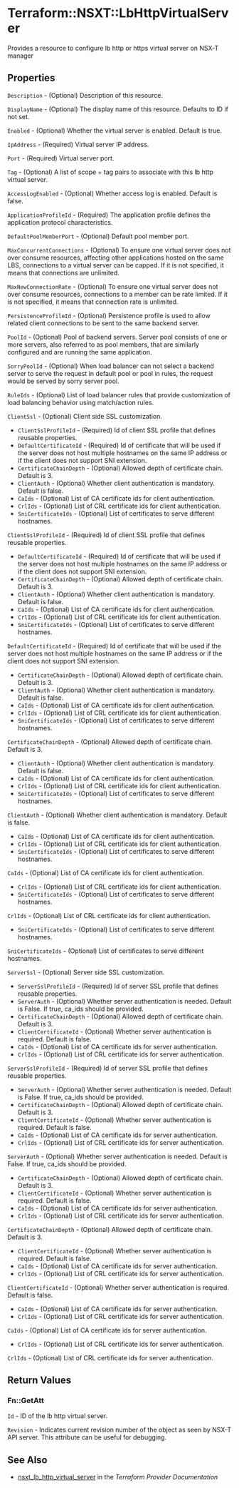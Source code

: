 # Terraform::NSXT::LbHttpVirtualServer

Provides a resource to configure lb http or https virtual server on NSX-T manager

## Properties

`Description` - (Optional) Description of this resource.

`DisplayName` - (Optional) The display name of this resource. Defaults to ID if not set.

`Enabled` - (Optional) Whether the virtual server is enabled. Default is true.

`IpAddress` - (Required) Virtual server IP address.

`Port` - (Required) Virtual server port.

`Tag` - (Optional) A list of scope + tag pairs to associate with this lb http virtual server.

`AccessLogEnabled` - (Optional) Whether access log is enabled. Default is false.

`ApplicationProfileId` - (Required) The application profile defines the application protocol characteristics.

`DefaultPoolMemberPort` - (Optional) Default pool member port.

`MaxConcurrentConnections` - (Optional) To ensure one virtual server does not over consume resources, affecting other applications hosted on the same LBS, connections to a virtual server can be capped. If it is not specified, it means that connections are unlimited.

`MaxNewConnectionRate` - (Optional) To ensure one virtual server does not over consume resources, connections to a member can be rate limited. If it is not specified, it means that connection rate is unlimited.

`PersistenceProfileId` - (Optional) Persistence profile is used to allow related client connections to be sent to the same backend server.

`PoolId` - (Optional) Pool of backend servers. Server pool consists of one or more servers, also referred to as pool members, that are similarly configured and are running the same application.

`SorryPoolId` - (Optional) When load balancer can not select a backend server to serve the request in default pool or pool in rules, the request would be served by sorry server pool.

`RuleIds` - (Optional) List of load balancer rules that provide customization of load balancing behavior using match/action rules.

`ClientSsl` - (Optional) Client side SSL customization.
* `ClientSslProfileId` - (Required) Id of client SSL profile that defines reusable properties.
* `DefaultCertificateId` - (Required) Id of certificate that will be used if the server does not host     multiple hostnames on the same IP address or if the client does not support SNI extension.
* `CertificateChainDepth` - (Optional) Allowed depth of certificate chain. Default is 3.
* `ClientAuth` - (Optional) Whether client authentication is mandatory. Default is false.
* `CaIds` - (Optional) List of CA certificate ids for client authentication.
* `CrlIds` - (Optional) List of CRL certificate ids for client authentication.
* `SniCertificateIds` - (Optional) List of certificates to serve different hostnames.

`ClientSslProfileId` - (Required) Id of client SSL profile that defines reusable properties.
* `DefaultCertificateId` - (Required) Id of certificate that will be used if the server does not host     multiple hostnames on the same IP address or if the client does not support SNI extension.
* `CertificateChainDepth` - (Optional) Allowed depth of certificate chain. Default is 3.
* `ClientAuth` - (Optional) Whether client authentication is mandatory. Default is false.
* `CaIds` - (Optional) List of CA certificate ids for client authentication.
* `CrlIds` - (Optional) List of CRL certificate ids for client authentication.
* `SniCertificateIds` - (Optional) List of certificates to serve different hostnames.

`DefaultCertificateId` - (Required) Id of certificate that will be used if the server does not host     multiple hostnames on the same IP address or if the client does not support SNI extension.
* `CertificateChainDepth` - (Optional) Allowed depth of certificate chain. Default is 3.
* `ClientAuth` - (Optional) Whether client authentication is mandatory. Default is false.
* `CaIds` - (Optional) List of CA certificate ids for client authentication.
* `CrlIds` - (Optional) List of CRL certificate ids for client authentication.
* `SniCertificateIds` - (Optional) List of certificates to serve different hostnames.

`CertificateChainDepth` - (Optional) Allowed depth of certificate chain. Default is 3.
* `ClientAuth` - (Optional) Whether client authentication is mandatory. Default is false.
* `CaIds` - (Optional) List of CA certificate ids for client authentication.
* `CrlIds` - (Optional) List of CRL certificate ids for client authentication.
* `SniCertificateIds` - (Optional) List of certificates to serve different hostnames.

`ClientAuth` - (Optional) Whether client authentication is mandatory. Default is false.
* `CaIds` - (Optional) List of CA certificate ids for client authentication.
* `CrlIds` - (Optional) List of CRL certificate ids for client authentication.
* `SniCertificateIds` - (Optional) List of certificates to serve different hostnames.

`CaIds` - (Optional) List of CA certificate ids for client authentication.
* `CrlIds` - (Optional) List of CRL certificate ids for client authentication.
* `SniCertificateIds` - (Optional) List of certificates to serve different hostnames.

`CrlIds` - (Optional) List of CRL certificate ids for client authentication.
* `SniCertificateIds` - (Optional) List of certificates to serve different hostnames.

`SniCertificateIds` - (Optional) List of certificates to serve different hostnames.

`ServerSsl` - (Optional) Server side SSL customization.
* `ServerSslProfileId` - (Required) Id of server SSL profile that defines reusable properties.
* `ServerAuth` - (Optional) Whether server authentication is needed. Default is False. If true, ca_ids should be provided.
* `CertificateChainDepth` - (Optional) Allowed depth of certificate chain. Default is 3.
* `ClientCertificateId` - (Optional) Whether server authentication is required. Default is false.
* `CaIds` - (Optional) List of CA certificate ids for server authentication.
* `CrlIds` - (Optional) List of CRL certificate ids for server authentication.

`ServerSslProfileId` - (Required) Id of server SSL profile that defines reusable properties.
* `ServerAuth` - (Optional) Whether server authentication is needed. Default is False. If true, ca_ids should be provided.
* `CertificateChainDepth` - (Optional) Allowed depth of certificate chain. Default is 3.
* `ClientCertificateId` - (Optional) Whether server authentication is required. Default is false.
* `CaIds` - (Optional) List of CA certificate ids for server authentication.
* `CrlIds` - (Optional) List of CRL certificate ids for server authentication.

`ServerAuth` - (Optional) Whether server authentication is needed. Default is False. If true, ca_ids should be provided.
* `CertificateChainDepth` - (Optional) Allowed depth of certificate chain. Default is 3.
* `ClientCertificateId` - (Optional) Whether server authentication is required. Default is false.
* `CaIds` - (Optional) List of CA certificate ids for server authentication.
* `CrlIds` - (Optional) List of CRL certificate ids for server authentication.

`CertificateChainDepth` - (Optional) Allowed depth of certificate chain. Default is 3.
* `ClientCertificateId` - (Optional) Whether server authentication is required. Default is false.
* `CaIds` - (Optional) List of CA certificate ids for server authentication.
* `CrlIds` - (Optional) List of CRL certificate ids for server authentication.

`ClientCertificateId` - (Optional) Whether server authentication is required. Default is false.
* `CaIds` - (Optional) List of CA certificate ids for server authentication.
* `CrlIds` - (Optional) List of CRL certificate ids for server authentication.

`CaIds` - (Optional) List of CA certificate ids for server authentication.
* `CrlIds` - (Optional) List of CRL certificate ids for server authentication.

`CrlIds` - (Optional) List of CRL certificate ids for server authentication.


## Return Values

### Fn::GetAtt

`Id` - ID of the lb http virtual server.

`Revision` - Indicates current revision number of the object as seen by NSX-T API server. This attribute can be useful for debugging.

## See Also

* [nsxt_lb_http_virtual_server](https://www.terraform.io/docs/providers/nsxt/r/lb_http_virtual_server.html) in the _Terraform Provider Documentation_